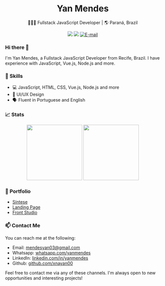 <h1 align="center">Yan Mendes</h1>

<p align="center">👨🏻‍💻 Fullstack JavaScript Developer | 🌎 Paraná, Brazil</p>

<p align="center">
  <a href="https://www.linkedin.com/in/yan-mendes-47903619b/"><img src="https://img.shields.io/badge/-Yan%20Mendes-blue?style=flat-square&logo=Linkedin&logoColor=white&link=https://www.linkedin.com/in/yanmendes/"/></a>
  <a href="https://github.com/xnayan00"><img src="https://img.shields.io/badge/-yanmendes-black?style=flat-square&logo=github&logoColor=white&link=https://github.com/yanmendes"/></a>
  <a href="mailto:mendesyan03@gmail.com">
    <img src="https://img.shields.io/badge/-E--mail-0a66c2?style=flat-square&logo=Mail.Ru&logoColor=white" alt="E-mail">
  </a>
</p>

### Hi there 👋

I'm Yan Mendes, a Fullstack JavaScript Developer from Recife, Brazil. I have experience with JavaScript, Vue.js, Node.js and more.

### 🚀 Skills

- 💻 JavaScript, HTML, CSS, Vue.js, Node.js and more
- 🎨 UI/UX Design
- 🗣️ Fluent in Portuguese and English

### 📈 Stats

<p align="center">
  <img height="180em" src="https://github-readme-stats.vercel.app/api?username=xnayan00&show_icons=true&theme=dark" />
  <img height="180em" src="https://github-readme-stats.vercel.app/api/top-langs/?username=xnayan00&layout=compact&theme=dark" />
</p>

### 🌟 Portfolio

- [Síntese](https://github.com/xnayan00/sintese.git)
- [Landing Page](https://github.com/xnayan00/soundtrack-landing-page)
- [Front Studio](https://frontstudio.com.br/)

### 📫 Contact Me

You can reach me at the following:

- Email: mendesyan03@gmail.com
- Whatsapp: [whatsapp.com/yanmendes](https://api.whatsapp.com/send?phone=5541991379276)
- LinkedIn: [linkedin.com/in/yanmendes](https://www.linkedin.com/in/yan-mendes-47903619b)
- Github: [github.com/xnayan00](https://github.com/xnayan00)

Feel free to contact me via any of these channels. I'm always open to new opportunities and interesting projects!
